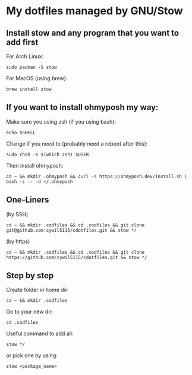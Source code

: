 # My dotfiles managed by GNU/Stow

## Install stow and any program that you want to add first

For Arch Linux:
```
sudo pacman -S stow
```
For MacOS (using brew):
```
brew install stow
```
## If you want to install ohmyposh my way:

Make sure you using zsh (if you using bash):
```
echo $SHELL
```
Change if you need to (probably need a reboot after this):
```
sudo chsh -s $(which zsh) $USER
```
Then install ohmyposh:
```
cd ~ && mkdir .ohmyposh && curl -s https://ohmyposh.dev/install.sh | bash -s -- -d ~/.ohmyposh
```
## One-Liners

(by SSH)

```
cd ~ && mkdir .codfiles && cd .codfiles && git clone git@github.com:cywil5115/cdotfiles.git && stow */
```
(by https)

```
cd ~ && mkdir .codfiles && cd .codfiles && git clone https://github.com/cywil5115/cdotfiles.git && stow */
```

## Step by step

Create folder in home dir:
```
cd ~ && mkdir .codfiles
```
Go to your new dir:
```
cd .codfiles
```
Useful command to add all:
```
stow */
```
or pick one by using:
```
stow <package_name>
```

